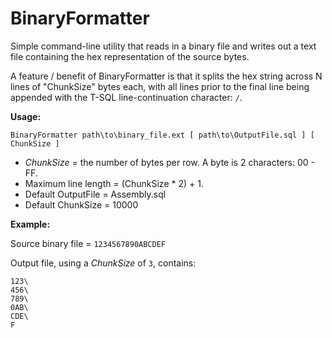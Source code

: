 # BinaryFormatter

Simple command-line utility that reads in a binary file and writes out a
text file containing the hex representation of the source bytes.

A feature / benefit of BinaryFormatter is that it splits the hex string
across N lines of "ChunkSize" bytes each, with all lines prior to the
final line being appended with the T-SQL line-continuation character: `/`.

**Usage:**

`BinaryFormatter path\to\binary_file.ext [ path\to\OutputFile.sql ] [ ChunkSize ]`

* _ChunkSize_ = the number of bytes per row. A byte is 2 characters: 00 - FF.
* Maximum line length = (ChunkSize * 2) + 1.
* Default OutputFile = Assembly.sql
* Default ChunkSize = 10000

**Example:**

Source binary file = `1234567890ABCDEF`

Output file, using a _ChunkSize_ of `3`, contains:

```
123\
456\
789\
0AB\
CDE\
F
```
